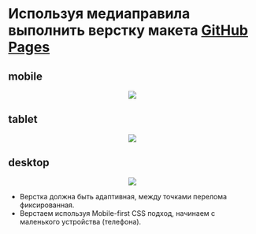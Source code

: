 # Используя медиаправила выполнить верстку макета [GitHub Pages](https://manuilenkoart.github.io/goit-fe-course/html-css/module-08/index.html)

## mobile

<p align="center">
  <img src='https://github.com/Manuilenkoart/readme/raw/master/FE-cource/html-css/img/homework-08-mobile.png'/>
</p>

## tablet

<p align="center">
  <img src='https://github.com/Manuilenkoart/readme/raw/master/FE-cource/html-css/img/homework-08-tablet.png'/>
</p>

## desktop

<p align="center">
  <img src='https://github.com/Manuilenkoart/readme/raw/master/FE-cource/html-css/img/homework-08-desktop.png'/>
</p>

- Верстка должна быть адаптивная, между точками перелома фиксированная.
- Верстаем используя Mobile-first CSS подход, начинаем с маленького устройства (телефона).

